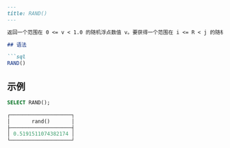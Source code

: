 ```markdown
---
title: RAND()
---

返回一个范围在 0 <= v < 1.0 的随机浮点数值 v。要获得一个范围在 i <= R < j 的随机整数 R，使用表达式 FLOOR(i + RAND() * (j − i))。

## 语法

```sql
RAND()
```

## 示例

```sql
SELECT RAND();

┌────────────────────┐
│       rand()       │
├────────────────────┤
│ 0.5191511074382174 │
└────────────────────┘
```
```